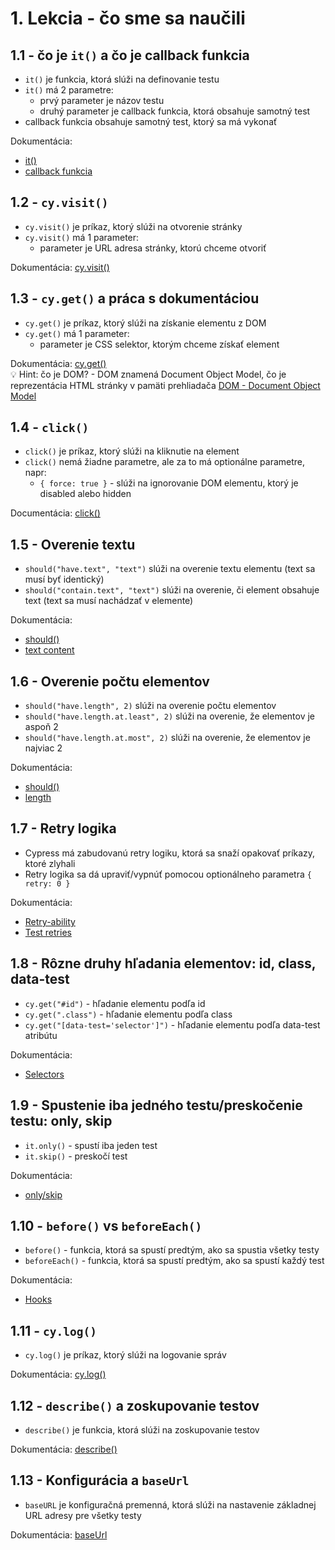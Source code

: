 # 1. Lekcia - čo sme sa naučili

## 1.1 - čo je `it()` a čo je callback funkcia

- `it()` je funkcia, ktorá slúži na definovanie testu
- `it()` má 2 parametre:
  - prvý parameter je názov testu
  - druhý parameter je callback funkcia, ktorá obsahuje samotný test
- callback funkcia obsahuje samotný test, ktorý sa má vykonať

Dokumentácia: 
- [it()](https://docs.cypress.io/guides/core-concepts/writing-and-organizing-tests#Test-Structure)
- [callback funkcia](https://developer.mozilla.org/en-US/docs/Glossary/Callback_function)

## 1.2 - `cy.visit()`

- `cy.visit()` je príkaz, ktorý slúži na otvorenie stránky
- `cy.visit()` má 1 parameter:
  - parameter je URL adresa stránky, ktorú chceme otvoriť

Dokumentácia: [cy.visit()](https://docs.cypress.io/api/commands/visit.html)

## 1.3 - `cy.get()` a práca s dokumentáciou

- `cy.get()` je príkaz, ktorý slúži na získanie elementu z DOM
- `cy.get()` má 1 parameter:
  - parameter je CSS selektor, ktorým chceme získať element

Dokumentácia: [cy.get()](https://docs.cypress.io/api/commands/get.html)  
💡 Hint: čo je DOM? - DOM znamená Document Object Model, čo je reprezentácia HTML stránky v pamäti prehliadača [DOM - Document Object Model](https://developer.mozilla.org/en-US/docs/Web/API/Document_Object_Model/Introduction)

## 1.4 - `click()`

- `click()` je príkaz, ktorý slúži na kliknutie na element
- `click()` nemá žiadne parametre, ale za to má optionálne parametre, napr:
  - `{ force: true }` - slúži na ignorovanie DOM elementu, ktorý je disabled alebo hidden

Documentácia: [click()](https://docs.cypress.io/api/commands/click.html)  

## 1.5 - Overenie textu

- `should("have.text", "text")` slúži na overenie textu elementu (text sa musí byť identický) 
- `should("contain.text", "text")` slúži na overenie, či element obsahuje text (text sa musí nachádzať v elemente)

Dokumentácia:
- [should()](https://docs.cypress.io/api/commands/should.html)
- [text content](https://docs.cypress.io/guides/references/assertions#Text-Content)

## 1.6 - Overenie počtu elementov

- `should("have.length", 2)` slúži na overenie počtu elementov
- `should("have.length.at.least", 2)` slúži na overenie, že elementov je aspoň 2
- `should("have.length.at.most", 2)` slúži na overenie, že elementov je najviac 2

Dokumentácia:
- [should()](https://docs.cypress.io/api/commands/should.html)
- [length](https://docs.cypress.io/guides/references/assertions#Length)

## 1.7 - Retry logika

- Cypress má zabudovanú retry logiku, ktorá sa snaží opakovať príkazy, ktoré zlyhali
- Retry logika sa dá upraviť/vypnúť pomocou optionálneho parametra `{ retry: 0 }`

Dokumentácia:
- [Retry-ability](https://docs.cypress.io/guides/core-concepts/retry-ability)
- [Test retries](https://docs.cypress.io/guides/guides/test-retries)

## 1.8 - Rôzne druhy hľadania elementov: id, class, data-test

- `cy.get("#id")` - hľadanie elementu podľa id
- `cy.get(".class")` - hľadanie elementu podľa class
- `cy.get("[data-test='selector']")` - hľadanie elementu podľa data-test atribútu

Dokumentácia:
- [Selectors](https://docs.cypress.io/api/commands/get#Selector)

## 1.9 - Spustenie iba jedného testu/preskočenie testu: only, skip

- `it.only()` - spustí iba jeden test
- `it.skip()` - preskočí test

Dokumentácia:
- [only/skip](https://docs.cypress.io/guides/core-concepts/writing-and-organizing-tests#Excluding-and-Including-Tests)

## 1.10 - `before()` vs `beforeEach()`

- `before()` - funkcia, ktorá sa spustí predtým, ako sa spustia všetky testy
- `beforeEach()` - funkcia, ktorá sa spustí predtým, ako sa spustí každý test

Dokumentácia:
- [Hooks](https://docs.cypress.io/guides/core-concepts/writing-and-organizing-tests#Excluding-and-Including-Tests)

## 1.11 - `cy.log()`

- `cy.log()` je príkaz, ktorý slúži na logovanie správ

Dokumentácia: [cy.log()](https://docs.cypress.io/api/commands/log.html)

## 1.12 - `describe()` a zoskupovanie testov

- `describe()` je funkcia, ktorá slúži na zoskupovanie testov

Dokumentácia: [describe()](https://docs.cypress.io/guides/core-concepts/writing-and-organizing-tests#Test-Structure)

## 1.13 - Konfigurácia a `baseUrl`

- `baseURL` je konfiguračná premenná, ktorá slúži na nastavenie základnej URL adresy pre všetky testy

Dokumentácia: [baseUrl](https://docs.cypress.io/guides/references/best-practices#Setting-a-Global-baseUrl)


